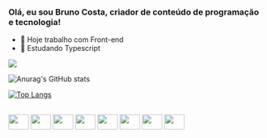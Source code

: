 ### Olá, eu sou Bruno Costa, criador de conteúdo de programação e tecnologia!

- 🔭 Hoje trabalho com Front-end
- 🌱 Estudando Typescript

<div>
</a>
 <a href = "brunocostah19@gmail.com"><img src="https://img.shields.io/badge/Gmail-D14836?style=for-the-badge&logo=gmail&logoColor=white" target="_blank"></a>
<div>
            
![Anurag's GitHub stats](https://github-readme-stats.vercel.app/api?username=BrunoCosta19&show_icons=true&theme=radical)

[![Top Langs](https://github-readme-stats.vercel.app/api/top-langs/?username=BrunoCosta19&layout=pie)](https://github.com/BrunoCosta19/github-readme-stats)

<div style="display: inline_block"><br>
            <img align="center" height="30" width="40" src="https://cdn.jsdelivr.net/gh/devicons/devicon/icons/atom/atom-original.svg" />
            <img align="center" height="30" width="40" src="https://cdn.jsdelivr.net/gh/devicons/devicon/icons/canva/canva-original.svg" />
            <img align="center" height="30" width="40" src="https://cdn.jsdelivr.net/gh/devicons/devicon/icons/github/github-original-wordmark.svg" />
            <img align="center" height="30" width="40" src="https://cdn.jsdelivr.net/gh/devicons/devicon/icons/html5/html5-original-wordmark.svg" />
            <img align="center" height="30" width="40" src="https://cdn.jsdelivr.net/gh/devicons/devicon/icons/javascript/javascript-original.svg" />
            <img align="center" height="30" width="40" src="https://cdn.jsdelivr.net/gh/devicons/devicon/icons/python/python-original-wordmark.svg" />
            <img align="center" height="30" width="40" src="https://cdn.jsdelivr.net/gh/devicons/devicon/icons/typescript/typescript-original.svg" />
            <img align="center" height="30" width="40" src="https://cdn.jsdelivr.net/gh/devicons/devicon/icons/css3/css3-original-wordmark.svg" />
          
          
          
            
          
          
          
          
          



